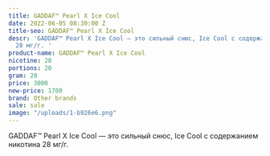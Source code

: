 ```yaml
---
title: GADDAF™ Pearl X Ice Cool
date: 2022-06-05 08:39:00 Z
title-seo: GADDAF™ Pearl X Ice Cool
descr: 'GADDAF™ Pearl X Ice Cool — это сильный снюс, Ice Cool с содержанием никотина
  28 мг/г. '
product-name: GADDAF™ Pearl X Ice Cool
nicotine: 28
portions: 20
gram: 20
price: 3000
new-price: 1700
brand: Other brands
sale: sale
image: "/uploads/1-b926e6.png"
---
```


GADDAF™ Pearl X Ice Cool — это сильный снюс, Ice Cool с содержанием никотина 28 мг/г. 